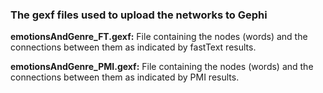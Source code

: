 ### The gexf files used to upload the networks to Gephi

<b>emotionsAndGenre_FT.gexf:</b> File containing the nodes (words) and the connections between them as indicated by fastText results.

<b>emotionsAndGenre_PMI.gexf:</b> File containing the nodes (words) and the connections between them as indicated by PMI results.

